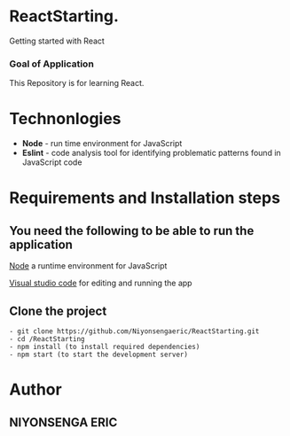 # ReactStarting.

Getting started with React

### Goal of Application

This Repository is for learning React.

# **Technonlogies**

- **Node** - run time environment for JavaScript
- **Eslint** - code analysis tool for identifying problematic patterns found in JavaScript code

# **Requirements and Installation steps**

## **You need the following to be able to run the application**

[Node](https://nodejs.org/en/download/) a runtime environment for JavaScript

[Visual studio code](https://code.visualstudio.com/download) for editing and running the app

## **Clone the project**

    - git clone https://github.com/Niyonsengaeric/ReactStarting.git
    - cd /ReactStarting
    - npm install (to install required dependencies)
    - npm start (to start the development server)

# **Author**

## **NIYONSENGA ERIC**
